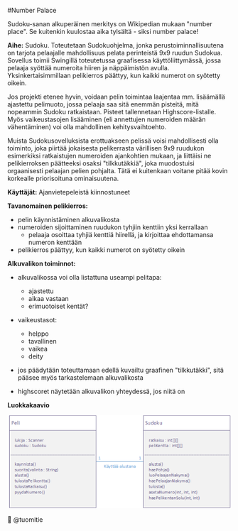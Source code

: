 #Number Palace

Sudoku-sanan alkuperäinen merkitys on Wikipedian mukaan "number place". Se kuitenkin kuulostaa aika tylsältä - siksi number palace!

**Aihe:** Sudoku. Toteutetaan Sudokuohjelma, jonka perustoiminnallisuutena on tarjota pelaajalle mahdollisuus pelata perinteistä 9x9 ruudun Sudokua. Sovellus toimii Swingillä toteutetussa graafisessa käyttöliittymässä, jossa pelaaja syöttää numeroita hiiren ja näppäimistön avulla. Yksinkertaisimmillaan pelikierros päättyy, kun kaikki numerot on syötetty oikein.

Jos projekti etenee hyvin, voidaan pelin toimintaa laajentaa mm. lisäämällä ajastettu pelimuoto, jossa pelaaja saa sitä enemmän pisteitä, mitä nopeammin Sudoku ratkaistaan. Pisteet tallennetaan Highscore-listalle. Myös vaikeustasojen lisääminen (eli annettujen numeroiden määrän vähentäminen) voi olla mahdollinen kehitysvaihtoehto.

Muista Sudokusovelluksista erottuakseen pelissä voisi mahdollisesti olla toiminto, joka piirtää jokaisesta pelikerrasta värillisen 9x9 ruudukon esimerkiksi ratkaistujen numeroiden ajankohtien mukaan, ja liittäisi ne pelikierroksen päätteeksi osaksi "tilkkutäkkiä", joka muodostuisi orgaanisesti pelaajan pelien pohjalta. Tätä ei kuitenkaan voitane pitää kovin korkealle priorisoituna ominaisuutena.

**Käyttäjät:** Ajanvietepeleistä kiinnostuneet

**Tavanomainen pelikierros:**

* pelin käynnistäminen alkuvalikosta
* numeroiden sijoittaminen ruudukon tyhjiin kenttiin yksi kerrallaan
  * pelaaja osoittaa tyhjiä kenttiä hiirellä, ja kirjoittaa ehdottamansa numeron kenttään
* pelikierros päättyy, kun kaikki numerot on syötetty oikein

**Alkuvalikon toiminnot:**

* alkuvalikossa voi olla listattuna useampi pelitapa:
  * ajastettu
  * aikaa vastaan
  * erimuotoiset kentät?

* vaikeustasot:
  * helppo
  * tavallinen
  * vaikea
  * deity

* jos päädytään toteuttamaan edellä kuvailtu graafinen "tilkkutäkki", sitä pääsee myös tarkastelemaan alkuvalikosta

* highscoret näytetään alkuvalikon yhteydessä, jos niitä on

**Luokkakaavio**

![Luokkakaavio 0.1.0](dokumentaatio/kuvat/Luokkakaavio.png "Luokkakaavio 0.1.0")

:japanese_castle: @tuomitie
